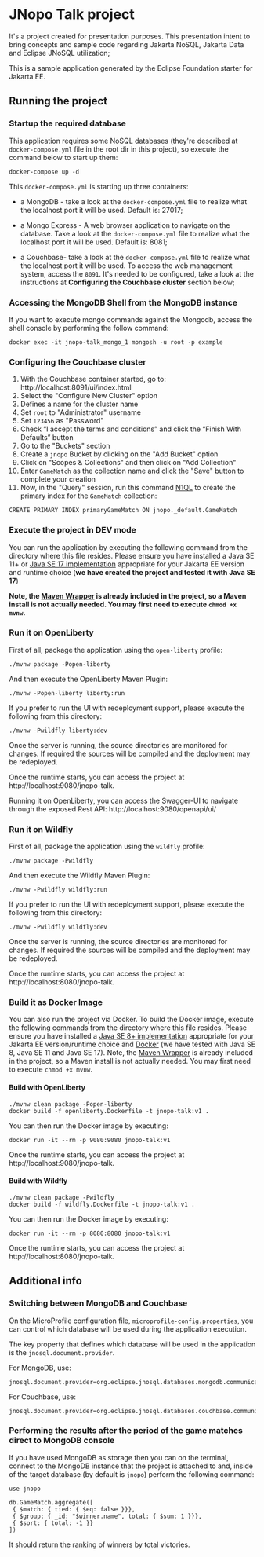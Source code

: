 # JNopo Talk project

It's a project created for presentation purposes. This presentation intent to bring concepts and sample code regarding Jakarta NoSQL, Jakarta Data and Eclipse JNoSQL utilization;

This is a sample application generated by the Eclipse Foundation starter for Jakarta EE.


## Running the project

### Startup the required database

This application requires some NoSQL databases (they're described at `docker-compose.yml` file in the root dir in this project), so execute the command below to start up them:

```shell
docker-compose up -d
```

This `docker-compose.yml` is starting up three containers:
- a MongoDB - take a look at the `docker-compose.yml` file to realize what the localhost port it will be used. Default is: 27017;

- a Mongo Express - A web browser application to navigate on the database. Take a look at the `docker-compose.yml` file to realize what the localhost port it will be used.
  Default is: 8081;

- a Couchbase- take a look at the `docker-compose.yml` file to realize what the localhost port it will be used. To access the web management system, access the `8091`. It's needed to be configured, take a look at the instructions at **Configuring the Couchbase cluster** section below;

### Accessing the MongoDB Shell from the MongoDB instance

If you want to execute mongo commands against the Mongodb, access the shell console by performing the follow command:

```shell
docker exec -it jnopo-talk_mongo_1 mongosh -u root -p example
```

### Configuring the Couchbase cluster

1. With the Couchbase container started, go to: http://localhost:8091/ui/index.html
2. Select the "Configure New Cluster" option 
3. Defines a name for the cluster name 
4. Set `root` to "Administrator" username 
5. Set `123456` as "Password"
6. Check “I accept the terms and conditions” and click the “Finish With Defaults” button 
7. Go to the "Buckets" section 
8. Create a `jnopo` Bucket by clicking on the "Add Bucket" option 
9. Click on "Scopes & Collections" and then click on "Add Collection"
10. Enter `GameMatch` as the collection name and click the "Save" button to complete your creation 
11. Now, in the "Query" session, run this command [N1QL](https://www.couchbase.com/products/n1ql/) to create the primary index for the `GameMatch` collection:

```n1ql
CREATE PRIMARY INDEX primaryGameMatch ON jnopo._default.GameMatch
```


### Execute the project in DEV mode

You can run the application by executing the following command from the directory where this file resides. Please ensure you
have installed a Java SE 11+ or [Java
SE 17 implementation](https://adoptium.net/?variant=openjdk17) appropriate for your Jakarta EE version and runtime choice (**we have created the project and tested it with Java
SE 17**)

**Note, the [Maven
Wrapper](https://maven.apache.org/wrapper/) is already included in the project, so a Maven install is not actually needed. You may first need to execute `chmod +x mvnw`.**

### Run it on OpenLiberty

First of all, package the application using the `open-liberty` profile:

```
./mvnw package -Popen-liberty
```
And then execute the OpenLiberty Maven Plugin:

```
./mvnw -Popen-liberty liberty:run
```
If you prefer to run the UI with redeployment support, please execute the following from this directory:

```
./mvnw -Pwildfly liberty:dev
```

Once the server is running, the source directories are monitored for changes. If required the sources will be compiled and the deployment may be redeployed.

Once the runtime starts, you can access the project at http://localhost:9080/jnopo-talk.

Running it on OpenLiberty, you can access the Swagger-UI to navigate through the exposed Rest API: http://localhost:9080/openapi/ui/


### Run it on Wildfly

First of all, package the application using the `wildfly` profile:

```
./mvnw package -Pwildfly
```

And then execute the Wildfly Maven Plugin:

```
./mvnw -Pwildfly wildfly:run
```

If you prefer to run the UI with redeployment support, please execute the following from this directory:

```
./mvnw -Pwildfly wildfly:dev
```

Once the server is running, the source directories are monitored for changes. If required the sources will be compiled and the deployment may be redeployed.

Once the runtime starts, you can access the project at http://localhost:8080/jnopo-talk.

### Build it as Docker Image

You can also run the project via Docker. To build the Docker image, execute the following commands from the directory where this file resides. Please ensure you have installed a [Java SE 8+ implementation](https://adoptium.net/?variant=openjdk8) appropriate for your Jakarta EE version/runtime choice and [Docker](https://docs.docker.com/get-docker/) (we have tested with Java SE 8, Java SE 11 and Java SE 17). Note, the [Maven Wrapper](https://maven.apache.org/wrapper/) is already included in the project, so a Maven install is not actually needed. You may first need to execute `chmod +x mvnw`.

#### Build with OpenLiberty

```
./mvnw clean package -Popen-liberty
docker build -f openliberty.Dockerfile -t jnopo-talk:v1 .
```

You can then run the Docker image by executing:

```
docker run -it --rm -p 9080:9080 jnopo-talk:v1
```

Once the runtime starts, you can access the project at http://localhost:9080/jnopo-talk.

#### Build with Wildfly

```
./mvnw clean package -Pwildfly
docker build -f wildfly.Dockerfile -t jnopo-talk:v1 .
```

You can then run the Docker image by executing:

```
docker run -it --rm -p 8080:8080 jnopo-talk:v1
```

Once the runtime starts, you can access the project at http://localhost:8080/jnopo-talk.


## Additional info

### Switching between MongoDB and Couchbase

On the MicroProfile configuration file, `microprofile-config.properties`, you can control which database will be used during the application execution.

The key property that defines which database will be used in the application is the `jnosql.document.provider`. 

For MongoDB, use:

```properties
jnosql.document.provider=org.eclipse.jnosql.databases.mongodb.communication.MongoDBDocumentConfiguration
```
For Couchbase, use:

```properties
jnosql.document.provider=org.eclipse.jnosql.databases.couchbase.communication.CouchbaseDocumentConfiguration
```

### Performing the results after the period of the game matches direct to MongoDB console

If you have used MongoDB as storage then you can on the terminal, connect to the MongoDB instance that the project is attached to and, inside of the target database (by default is `jnopo`) perform the following command:

```console
use jnopo
```
```console
db.GameMatch.aggregate([
 { $match: { tied: { $eq: false }}},
 { $group: { _id: "$winner.name", total: { $sum: 1 }}},
 { $sort: { total: -1 }}
])
```

It should return the ranking of winners by total victories.
